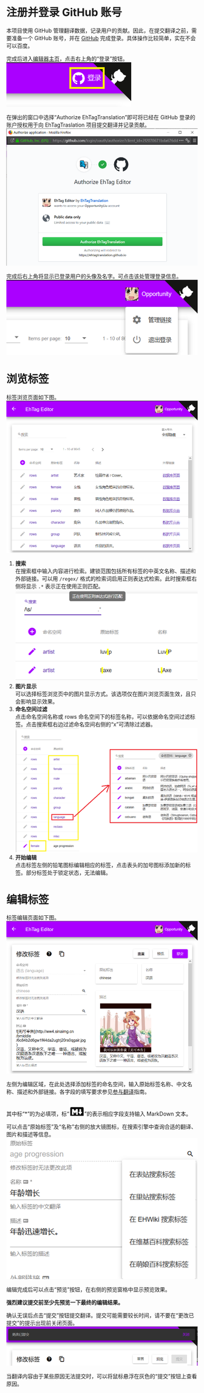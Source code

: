 注册并登录 GitHub 账号
=====
本项目使用 GitHub 管理翻译数据，记录用户的贡献。因此，在提交翻译之前，需要准备一个 GitHub 账号，并在 [GitHub](https://github.com/login) 完成登录。具体操作比较简单，实在不会可以百度。

完成后进入[编辑器主页](https://EhTagTranslation.GitHub.io/Editor)，点击右上角的“登录”按钮。  
![](img/logon.png)

在弹出的窗口中选择“Authorize EhTagTranslation”即可将已经在 GitHub 登录的账户授权用于向 EhTagTraslation 项目提交翻译并记录贡献。  
![](img/auth.png)

完成后右上角将显示已登录用户的头像及名字。可点击该处管理登录信息。  
![](img/logon-finished.png)

浏览标签
=====
标签浏览页面如下图。  
![](img/list.png)
1. **搜索**  
   在搜索框中输入内容进行检索。建锁范围包括所有标签的中英文名称、描述和外部链接。可以用 `/regex/` 格式的检索词启用正则表达式检索。此时搜索框右侧将显示 `.*` 表示正在使用正则匹配。  
   ![](img/search-regex.png)
1. **图片显示**  
   可以选择标签浏览页中的图片显示方式。该选项仅在图片浏览页面生效，且只会影响显示效果。
1. **命名空间过滤**  
   点击命名空间名称或 rows 命名空间下的标签名称，可以依据命名空间过滤标签。点击搜索框右边过滤命名空间右侧的“x”可清除过滤器。  
   ![](img/ns-filter.png)
1. **开始编辑**  
   点击标签左侧的铅笔图标编辑相应的标签，点击表头的加号图标添加新的标签。部分标签处于锁定状态，无法编辑。


编辑标签
=====
标签编辑页面如下图。  
![](img/edit.png)

左侧为编辑区域，在此处选择添加标签的命名空间，输入原始标签名称、中文名称、描述和外部链接。各字段的填写要求参见[参与翻译](https://github.com/EhTagTranslation/Database/wiki/参与翻译)指南。

其中标“*”的为必填项，标“![MD](img/logo-markdown.svg)”的表示相应字段支持输入 MarkDown 文本。

可以点击“原始标签”及“名称”右侧的放大镜图标，在搜索引擎中查询合适的翻译、图片和描述等信息。  
![](img/edit-search.png)

编辑完成后可以点击“预览”按钮，在右侧的预览窗格中显示预览效果。

**强烈建议提交前至少先预览一下最终的编辑结果。**

确认无误后点击“提交”按钮提交翻译。提交可能需要较长时间，请不要在“更改已提交”的提示出现前关闭页面。  
![](img/commit-edit.png)

当翻译内容由于某些原因无法提交时，可以将鼠标悬浮在灰色的“提交”按钮上查看原因。